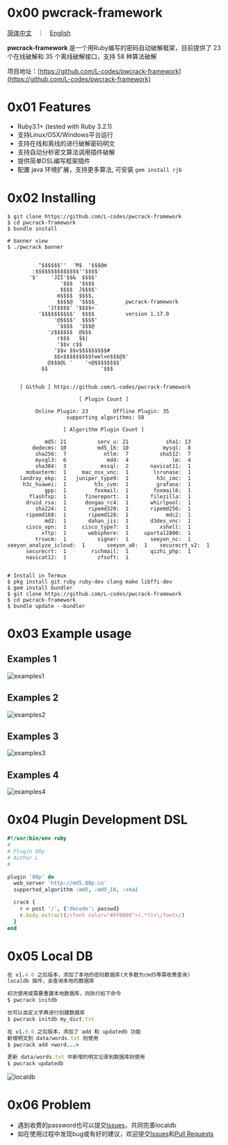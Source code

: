# 0x00 pwcrack-framework
[简体中文](README.md)　｜　[English](README-en.md)

**pwcrack-framework** 是一个用Ruby编写的密码自动破解框架，目前提供了 23 个在线破解和 35 个离线破解接口，支持 58 种算法破解

项目地址：[https://github.com/L-codes/pwcrack-framework](https://github.com/L-codes/pwcrack-framework)

# 0x01 Features
- Ruby3.1+ (tested with Ruby 3.2.1)
- 支持Linux/OSX/Windows平台运行
- 支持在线和离线的进行破解密码明文
- 支持自动分析密文算法调用插件破解
- 提供简单DSL编写框架插件
- 配置 java 环境扩展，支持更多算法, 可安装 `gem install rjb`

# 0x02 Installing
```
$ git clone https://github.com/L-codes/pwcrack-framework
$ cd pwcrack-framework
$ bundle install

# banner view
$ ./pwcrack banner

                                             
          "$$$$$$''  'M$  '$$$@m            
        :$$$$$$$$$$$$$$''$$$$'               
       '$'    'JZI'$$&  $$$$'                
                 '$$$  '$$$$                 
                 $$$$  J$$$$'                
                m$$$$  $$$$,                
                $$$$@  '$$$$_         pwcrack-framework
             '1t$$$$' '$$$$<               
          '$$$$$$$$$$'  $$$$          version 1.17.0
               '@$$$$'  $$$$'                
                '$$$$  '$$$@                 
             'z$$$$$$  @$$$                  
                r$$$   $$|                   
                '$$v c$$                     
               '$$v $$v$$$$$$$$$#            
               $$x$$$$$$$$$twelve$$$@$'      
             @$$$@L '    '<@$$$$$$$$`        
           $$                 '$$$           
                                             

    [ Github ] https://github.com/L-codes/pwcrack-framework

                       [ Plugin Count ] 

         Online Plugin: 23        Offline Plugin: 35
                   supporting algorithms: 58

                  [ Algorithm Plugin Count ] 

            md5: 21          serv_u: 21            sha1: 13
        dedecms: 10          md5_16: 10           mysql:  8
         sha256:  7            ntlm:  7          sha512:  7
         mysql3:  6             md4:  4              lm:  4
         sha384:  3           mssql:  2       navicat11:  1
      mobaxterm:  1     mac_osx_vnc:  1        lsrunase:  1
    landray_ekp:  1   juniper_type9:  1         h3c_imc:  1
     h3c_huawei:  1         h3c_cvm:  1         grafana:  1
            gpp:  1         foxmail:  1        foxmail6:  1
       flashfxp:  1      finereport:  1       filezilla:  1
      druid_rsa:  1      dongao_rc4:  1       whirlpool:  1
         sha224:  1       ripemd320:  1       ripemd256:  1
      ripemd160:  1       ripemd128:  1            mdc2:  1
            md2:  1       dahan_jis:  1       d3des_vnc:  1
      cisco_vpn:  1     cisco_type7:  1          xshell:  1
           xftp:  1       websphere:  1     uportal2800:  1
         trswcm:  1          signer:  1       seeyon_nc:  1
seeyon_analyze_icloud:  1       seeyon_a8:  1    securecrt_v2:  1
      securecrt:  1        richmail:  1       qizhi_php:  1
      navicat12:  1          zfsoft:  1


# Install in Termux
$ pkg install git ruby ruby-dev clang make libffi-dev
$ gem install bundler
$ git clone https://github.com/L-codes/pwcrack-framework
$ cd pwcrack-framework
$ bundle update --bundler
```

# 0x03 Example usage
## Examples 1
![examples1](https://i.imgur.com/o9QpPkK.png)
## Examples 2
![examples2](https://i.imgur.com/X0YYywh.png)
## Examples 3
![examples3](https://i.imgur.com/WHC9aVF.png)
## Examples 4
![examples4](https://i.imgur.com/3Ms2kQL.png)

# 0x04 Plugin Development DSL
```ruby
#!/usr/bin/env ruby
#
# Plugin 80p
# Author L
#

plugin '80p' do
  web_server 'http://md5.80p.cn'
  supported_algorithm :md5, :md5_16, :sha1

  crack {
    r = post '/', {'decode': passwd}
    r.body.extract(/<font color="#FF0000">(.*?)<\/font>/)
  }
end
```

# 0x05 Local DB
```ruby
在 v1.4.0 之后版本，添加了本地的密码数据库(大多数为cmd5等需收费查询)
localdb 插件，会查询本地的数据库

初次使用或需要重建本地数据库，则执行如下命令
$ pwcrack initdb

也可以自定义字典进行创建数据库
$ pwcrack initdb my_dict.txt

在 v1.9.8 之后版本，添加了 add 和 updatedb 功能
新增明文到 data/words.txt 则使用
$ pwcrack add <word...>

更新 data/words.txt 中新增的明文记录到数据库则使用
$ pwcrack updatedb
```
![localdb](https://i.imgur.com/Akze0mt.png)

# 0x06 Problem
- 遇到收费的password也可以提交[Issues](https://github.com/L-codes/pwcrack-framework/issues)，共同完善localdb
- 如在使用过程中发现bug或有好的建议，欢迎提交[Issues](https://github.com/L-codes/pwcrack-framework/issues)和[Pull Requests](https://github.com/L-codes/pwcrack-framework/pulls)

